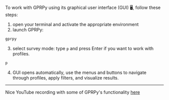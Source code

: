 To work with GPRPy using its graphical user interface (GUI) 🖥️, follow these steps:

1. open your terminal and activate the appropriate environment
2. launch GPRPy:
```bash
gprpy
```
3. select survey mode:
type `p` and press Enter if you want to work with profiles.
```bash
p
```
4. GUI opens automatically, use the menus and buttons to navigate through profiles, apply filters, and visualize results.

---

Nice YouTube recording with some of GPRPy's functionality [here](https://www.youtube.com/watch?v=WPGtQY248QU)
